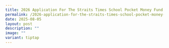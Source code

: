 ```yaml
---
title: 2026 Application For The Straits Times School Pocket Money Fund
permalink: /2026-application-for-the-straits-times-school-pocket-money-fund/
date: 2025-08-05
layout: post
description: ""
image: ""
variant: tiptap
---
```

